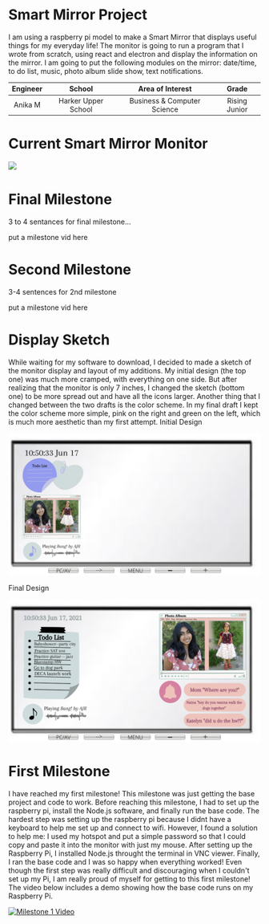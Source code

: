 ﻿# Smart Mirror Project
I am using a raspberry pi model to make a Smart Mirror that displays useful things for my everyday life! The monitor is going to run a program that I wrote from scratch, using react and electron and display the information on the mirror. I am going to put the following modules on the mirror: date/time, to do list, music, photo album slide show, text notifications. 

| **Engineer** | **School** | **Area of Interest** | **Grade** |
|:--:|:--:|:--:|:--:|
| Anika M | Harker Upper School | Business & Computer Science | Rising Junior


# Current Smart Mirror Monitor  
<html>
<img src="IMG-5785.JPG">
</html>
    

# Final Milestone
3 to 4 sentances for final milestone...

put a milestone vid here


# Second Milestone
3-4 sentences for 2nd milestone

put a milestone vid here


# Display Sketch 
While waiting for my software to download, I decided to made a sketch of the monitor display and layout of my additions. My initial design (the top one) was much more cramped, with everything on one side. But after realizing that the monitor is only 7 inches, I changed the sketch (bottom one) to be more spread out and have all the icons larger. Another thing that I changed between the two drafts is the color scheme. In my final draft I kept the color scheme more simple, pink on the right and green on the left, which is much more aesthetic than my first attempt. 
Initial Design
<html>
<img src="Screen Shot 2021-06-18 at 9.52.02 AM.png">   
</html>

Final Design
<html>
<img src="Smart Mirror Draft.png">
    
</html>


# First Milestone

I have reached my first milestone! This milestone was just getting the base project and code to work. Before reaching this milestone, I had to set up the raspberry pi, install the Node.js software, and finally run the base code. The hardest step was setting up the raspberry pi because I didnt have a keyboard to help me set up and connect to wifi. However, I found a solution to help me: I used my hotspot and put a simple password so that I could copy and paste it into the monitor with just my mouse. After setting up the Raspberry Pi, I installed Node.js throught the terminal in VNC viewer. Finally, I ran the base code and I was so happy when everything worked! Even though the first step was really difficult and discouraging when I couldn't set up my Pi, I am really proud of myself for getting to this first milestone! The video below includes a demo showing how the base code runs on my Raspberry Pi. 

[![Milestone 1 Video](https://res.cloudinary.com/marcomontalbano/image/upload/v1624377835/video_to_markdown/images/youtube--ddD0RsdZ0dk-c05b58ac6eb4c4700831b2b3070cd403.jpg)](https://www.youtube.com/watch?v=ddD0RsdZ0dk "Milestone 1 Video")
